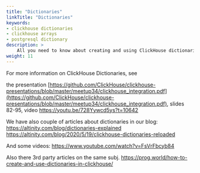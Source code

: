 ```yaml
---
title: "Dictionaries"
linkTitle: "Dictionaries"
keywords:
- clickhouse dictionaries
- clickhouse arrays
- postgresql dictionary
description: >
    All you need to know about creating and using ClickHouse dictionaries.
weight: 11
---
```


For more information on ClickHouse Dictionaries, see

the presentation [https://github.com/ClickHouse/clickhouse-presentations/blob/master/meetup34/clickhouse_integration.pdf](https://github.com/ClickHouse/clickhouse-presentations/blob/master/meetup34/clickhouse_integration.pdf), slides 82-95, video https://youtu.be/728Yywcd5ys?t=10642

We have also couple of articles about dictionaries in our blog:
https://altinity.com/blog/dictionaries-explained
https://altinity.com/blog/2020/5/19/clickhouse-dictionaries-reloaded

And some videos:
https://www.youtube.com/watch?v=FsVrFbcyb84

Also there 3rd party articles on the same subj.
https://prog.world/how-to-create-and-use-dictionaries-in-clickhouse/


